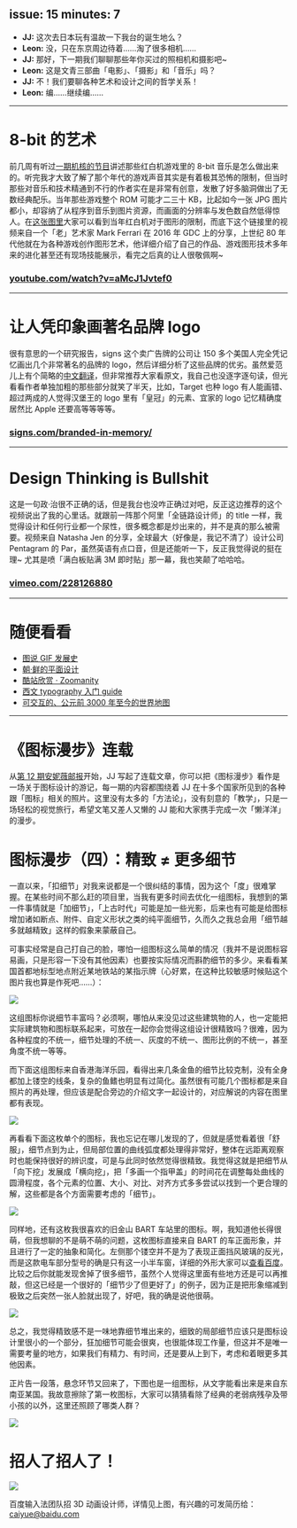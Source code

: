 issue: 15
minutes: 7
---

- **JJ:** 这次去日本玩有温故一下我台的诞生地么？
- **Leon:** 没，只在东京周边待着……淘了很多相机……
- **JJ:** 那好，下一期我们聊聊那些年你买过的照相机和摄影吧~
- **Leon:** 这是文青三部曲「电影」、「摄影」和「音乐」吗？
- **JJ:** 不！我们要聊各种艺术和设计之间的哲学关系！
- **Leon:** 编……继续编……

---

# 8-bit 的艺术
前几周有听过[一期机核的节目](http://www.g-cores.com/volumes/26610)讲述那些红白机游戏里的 8-bit 音乐是怎么做出来的。听完我才大致了解了那个年代的游戏声音其实是有着极其恐怖的限制，但当时那些对音乐和技术精通到不行的作者实在是非常有创意，发散了好多脑洞做出了无数经典配乐。当年那些游戏整个 ROM 可能才二三十 KB，比起如今一张 JPG 图片都小，却容纳了从程序到音乐到图片资源，而画面的分辨率与发色数自然低得惊人。在[这张图里](https://imgur.com/a/6rxDx)大家可以看到当年红白机对于图形的限制，而底下这个链接里的视频来自一个「老」艺术家 Mark Ferrari 在 2016 年 GDC 上的分享，上世纪 80 年代他就在为各种游戏创作图形艺术，他详细介绍了自己的作品、游戏图形技术多年来的进化甚至还有现场技能展示，看完之后真的让人很敬佩啊~
### [youtube.com/watch?v=aMcJ1Jvtef0](https://www.youtube.com/watch?v=aMcJ1Jvtef0)

---

# 让人凭印象画著名品牌 logo
很有意思的一个研究报告，signs 这个卖广告牌的公司让 150 多个美国人完全凭记忆画出几个非常著名的品牌的 logo，然后详细分析了这些品牌的优劣。虽然爱范儿上有个简略的[中文翻译](http://www.ifanr.com/921292)，但非常推荐大家看原文，我自己也没逐字逐句读，但光看看作者单独加粗的那些部分就笑了半天，比如，Target 也种 logo 有人能画错、超过两成的人觉得汉堡王的 logo 里有「皇冠」的元素、宜家的 logo 记忆精确度居然比 Apple 还要高等等等等。
### [signs.com/branded-in-memory/](https://www.signs.com/branded-in-memory/)

---

# Design Thinking is Bullshit
这是一句政·治很不正确的话，但是我台也没咋正确过对吧，反正这边推荐的这个视频说出了我的心里话。就跟前一阵那个阿里「全链路设计师」的 title 一样，我觉得设计和任何行业都一个尿性，很多概念都是炒出来的，并不是真的那么被需要。视频来自 Natasha Jen 的分享，全球最大（好像是，我记不清了）设计公司 Pentagram 的 Par，虽然英语有点口音，但是还能听一下，反正我觉得说的挺在理~ 尤其是喷「满白板贴满 3M 即时贴」那一幕，我也笑颠了哈哈哈。
### [vimeo.com/228126880](https://vimeo.com/228126880)

---

# 随便看看
* [图说 GIF 发展史](http://www.jianshu.com/p/d30710b98efb)
* [朝·鲜的平面设计](https://www.creativereview.co.uk/north-korea-graphic-design-book-phaidon/)
* [酷站欣赏 · Zoomanity](http://zoomanity.land/en/)
* [西文 typography 入门 guide](http://pierrickcalvez.com/journal/a-five-minutes-guide-to-better-typography)
* [可交互的、公元前 3000 年至今的世界地图](http://geacron.com/home-en/?sid=GeaCron338941)

---

# 《图标漫步》连载
从[第 12 期安妮薇邮报](https://github.com/JJYing/Anyway-Post/tree/master/Posts/Markdown)开始，JJ 写起了连载文章，你可以把《图标漫步》看作是一场关于图标设计的游记，每一期的内容都围绕着 JJ 在十多个国家所见到的各种跟「图标」相关的照片。这里没有太多的「方法论」，没有刻意的「教学」，只是一场轻松的视觉旅行，希望文笔又差人又懒的 JJ 能和大家携手完成一次「懒洋洋」的漫步。


# 图标漫步（四）：精致 ≠ 更多细节

一直以来，「扣细节」对我来说都是一个很纠结的事情，因为这个「度」很难掌握。在某些时间不那么赶的项目里，当我有更多时间去优化一组图标，我想到的第一件事情就是「加细节」，「上古时代」可能是加一些光影，后来也有可能是给图标增加诸如断点、附件、自定义形状之类的纯平面细节，久而久之我总会用「细节越多就越精致」这样的假象来蒙蔽自己。

可事实经常是自己打自己的脸，哪怕一组图标这么简单的情况（我并不是说图标容易画，只是形容一下没有其他因素）也要按实际情况而斟酌细节的多少。来看看某国首都地标型地点附近某地铁站的某指示牌（心好累，在这种比较敏感时候贴这个图片我也算是作死吧……）：

![](http://anyway-web.b0.upaiyun.com/iconwalk/04-01.jpg)

这组图标你说细节丰富吗？必须啊，哪怕从来没见过这些建筑物的人，也一定能把实际建筑物和图标联系起来，可放在一起你会觉得这组设计很精致吗？很难，因为各种程度的不统一，细节处理的不统一、灰度的不统一、图形比例的不统一，甚至角度不统一等等。

而下面这组图标来自香港海洋乐园，看得出来几条金鱼的细节比较克制，没有全身都加上镂空的线条，复杂的鱼鳍也明显有过简化。虽然很有可能几个图标都是来自照片的再处理，但应该是配合旁边的介绍文字一起设计的，对应解说的内容在图里都有表现。

![](http://anyway-web.b0.upaiyun.com/iconwalk/04-02.jpg)

再看看下面这枚单个的图标，我也忘记在哪儿发现的了，但就是感觉看着很「舒服」，细节点到为止，但局部位置的曲线弧度都处理得非常好，整体在远距离观察时也能保持很好的辨识度，可是与此同时依然觉得很精致。我觉得这就是把细节从「向下挖」发展成「横向挖」，把「多画一个指甲盖」的时间花在调整每处曲线的圆滑程度，各个元素的位置、大小、对比、对齐方式多多尝试以找到一个更合理的解，这些都是各个方面需要考虑的「细节」。

![](http://anyway-web.b0.upaiyun.com/iconwalk/04-03.jpg)

同样地，还有这枚我很喜欢的旧金山 BART 车站里的图标。啊，我知道他长得很萌，但我想聊的不是萌不萌的问题，这枚图标直接来自 BART 的车正面形象，并且进行了一定的抽象和简化。左侧那个镂空并不是为了表现正面挡风玻璃的反光，而是这款电车部分型号的确是只有这一小半车窗，详细的外形大家可以[查看百度](https://www.baidu.com/s?ie=utf-8&wd=%E6%97%A7%E9%87%91%E5%B1%B1bart)。比较之后你就能发现舍掉了很多细节，虽然个人觉得这里面有些地方还是可以再推敲，但这已经是一个很好的「细节少了但更好了」的例子，因为正是把形象缩减到极致之后突然一张人脸就出现了，好吧，我的确是说他很萌。

![](http://anyway-web.b0.upaiyun.com/iconwalk/04-04.jpg)

总之，我觉得精致感不是一味地靠细节堆出来的，细致的局部细节应该只是图标设计里很小的一个部分，狂加细节可能会很爽，也很能体现工作量，但这并不是唯一需要考量的地方，如果我们有精力、有时间，还是要从上到下，考虑和着眼更多其他因素。

正片告一段落，悬念环节又回来了，下图也是一组图标，从文字能看出来是来自东南亚某国。我故意擦除了第一枚图标，大家可以猜猜看除了经典的老弱病残孕及带小孩的以外，这里还照顾了哪类人群？

![](http://anyway-web.b0.upaiyun.com/iconwalk/04-05.jpg)


# 招人了招人了！
![](http://anyway-web.b0.upaiyun.com/images/baidu-3d-designer.jpg)

百度输入法团队招 3D 动画设计师，详情见上图，有兴趣的可发简历给：[caiyue@baidu.com](mailto:caiyue@baidu.com)